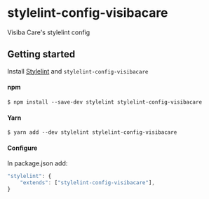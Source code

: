 # stylelint-config-visibacare
Visiba Care's stylelint config

## Getting started

Install [Stylelint](https://stylelint.io/) and `stylelint-config-visibacare`

#### npm
```
$ npm install --save-dev stylelint stylelint-config-visibacare
```

#### Yarn
```
$ yarn add --dev stylelint stylelint-config-visibacare
```

#### Configure

In package.json add:
```javascript
"stylelint": {
	"extends": ["stylelint-config-visibacare"],
}
```
